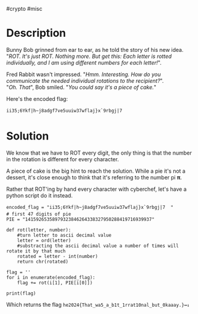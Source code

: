 #crypto #misc 
# Description
Bunny Bob grinned from ear to ear, as he told the story of his new idea. "_ROT. It's just ROT. Nothing more. But get this: Each letter is rotted individually, and I am using different numbers for each letter!_".

Fred Rabbit wasn't impressed. "_Hmm. Interesting. How do you communicate the needed individual rotations to the recipient?_".  
"_Oh. That_", Bob smiled. "_You could say it's a piece of cake._"

Here's the encoded flag:

```
ii35;6Ykf|h~j8adgf7ve5uuiw37wflaj}x`9rbgj|7  
```
# Solution
We know that we have to ROT every digit, the only thing is that the number in the rotation is different for every character.

A piece of cake is the big hint to reach the solution. While a pie it's not a dessert, it's close enough to think that it's referring to the number pi **π**.

Rather that ROT'ing by hand every character with cyberchef, let's have a python script do it instead.

```
encoded_flag = "ii35;6Ykf|h~j8adgf7ve5uuiw37wflaj}x`9rbgj|7  "
# first 47 digits of pie
PIE = "14159265358979323846264338327950288419716939937"

def rot(letter, number):
    #turn letter to ascii decimal value
    letter = ord(letter)
    #substracting the ascii decimal value a number of times will rotate it by that much
    rotated = letter - int(number)
    return chr(rotated)

flag = ''    
for i in enumerate(encoded_flag):
    flag += rot(i[1], PIE[i[0]])

print(flag)
```

Which returns the flag `he2024{That_wa5_a_b1t_1rrat10nal_but_0kaaay.}↔↓`
